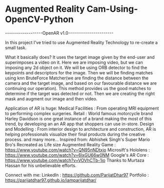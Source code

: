 # Augmented Reality Cam-Using-OpenCV-Python

-------------------OpenAR v1.0-----------------------

In this project I've tried to use Augmented Reality Technology to re-create a small task.

What it basically does?
It uses the target image given by the end-user and superimposes a video on it. Here we are imposing video, but we can imposing any 2d object on it. We will be using ORB detector to find the keypoints and descriptors for the image. Then we will be finding matches using knn BruteForce Matcher(we are finding the distance between the camera and the target image, and based on our favourable distance we are continuing our operation). This method provides us the good matches to determine if the target was detected or not. Then we are creating the right mask and augment our image and then video.

Application of AR is huge:
Medical Facilities : From operating MRI equipment to performing complex surgeries.
Retail : World famous motorcycle brand Harley Davidson is one great instance of a brand making the most of this trend, by developing an an AR app that shoppers can use in-store.
Design and Modelling : From interior design to architecture and construction, AR is helping professionals visualize their final products during the creative process. and many more...
Inspired from:
Abhishek Singh's Super Mario Bro's Recreated as Life size Augmented Reality Game : https://www.youtube.com/watch?v=QN95nNDtxjo
Microsift's Hololens : https://www.youtube.com/watch?v=6lxGU66w0NM
Google's AR Core : https://www.youtube.com/watch?v=VOVhCTb-1io
Thanks to Murtaza Hassan for his unbelievable efforts.

Connect with me:
LinkedIn : https://github.com/ParijatDhar97
Portfolio : https://parijatdhar97.github.io/iamparijatdhar/